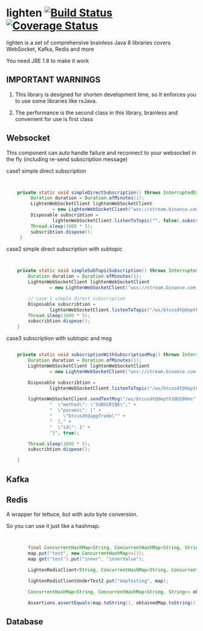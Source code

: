 # lighten [![Build Status](https://travis-ci.com/a4501150/lighten.svg?branch=master)](https://travis-ci.com/a4501150/lighten) [![Coverage Status](https://coveralls.io/repos/github/a4501150/lighten/badge.svg?branch=master)](https://coveralls.io/github/a4501150/lighten?branch=master)

lighten is a set of comprehensive brainless Java 8 libraries covers WebSocket, Kafka, Redis and more

You need JRE 1.8 to make it work

## IMPORTANT WARNINGS

1.  This library is designed for shorten development time, 
    so It enforces you to use some libraries like rxJava.

2.  The performance is the second class in this library, brainless and convenient for use is first class

## Websocket

This component can auto handle failure and reconnect to your websocket in the fly (including re-send subscription message)

case1 simple direct subscription

```java


    private static void simpleDirectSubscription() throws InterruptedException {         
         Duration duration = Duration.ofMinutes(1);
         LightenWebSocketClient lightenWebSocketClient
                 = new LightenWebSocketClient("wss://stream.binance.com:9443/ws/btcusdt@depth10@100ms", duration);
         Disposable subscribtion =
                 lightenWebSocketClient.listenToTopic("", false).subscribe(System.out::println);
         Thread.sleep(1000 * 5);
         subscribtion.dispose();
     }
```

case2 simple direct subscription with subtopic

```java


    private static void simpleSubTopicSubscription() throws InterruptedException {
        Duration duration = Duration.ofMinutes(1);
        LightenWebSocketClient lightenWebSocketClient
                = new LightenWebSocketClient("wss://stream.binance.com:9443", duration);

        // case 1 simple direct subscription
        Disposable subscribtion =
                lightenWebSocketClient.listenToTopic("/ws/btcusdt@depth10@100ms", false).subscribe(System.out::println);
        Thread.sleep(1000 * 5);
        subscribtion.dispose();
    }
```

case3 subscription with subtopic and msg

```java

    private static void subscriptionWithSubscriptionMsg() throws InterruptedException {
        Duration duration = Duration.ofMinutes(1);
        LightenWebSocketClient lightenWebSocketClient
                = new LightenWebSocketClient("wss://stream.binance.com:9443", duration);

        Disposable subscribtion =
                lightenWebSocketClient.listenToTopic("/ws/btcusdt@depth10@100ms", false).subscribe(System.out::println);

        lightenWebSocketClient.sendTextMsg("/ws/btcusdt@depth10@100ms", "{\n" +
                "  \"method\": \"SUBSCRIBE\"," +
                "  \"params\": [" +
                "    \"btcusdt@aggTrade\"" +
                "  ]," +
                "  \"id\": 1" +
                "}", true);

        Thread.sleep(1000 * 5);
        subscribtion.dispose();

    }
```

## Kafka

## Redis

A wrapper for lettuce, but with auto byte conversion.

So you can use it just like a hashmap.

```java


        final ConcurrentHashMap<String, ConcurrentHashMap<String, String>> map = new ConcurrentHashMap<>();
        map.put("test", new ConcurrentHashMap<>());
        map.get("test").put("inner", "innerValue");

        LightenRedisClient<String, ConcurrentHashMap<String, ConcurrentHashMap<String, String>>> lightenRedisClientUnderTest2 = new LightenRedisClient<>("127.0.0.1", "");

        lightenRedisClientUnderTest2.put("mapTesting", map);

        ConcurrentHashMap<String, ConcurrentHashMap<String, String>> obtainedMap = lightenRedisClientUnderTest2.get("mapTesting");

        Assertions.assertEquals(map.toString(), obtainedMap.toString());
```


## Database
